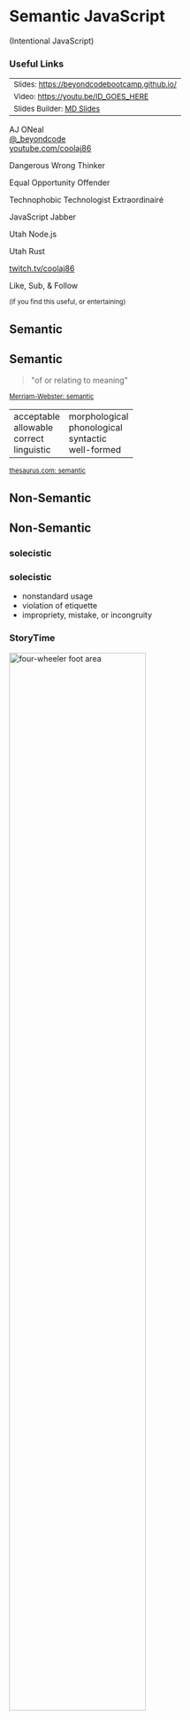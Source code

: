[comment]: # "THEME = white"
[comment]: # "CODE_THEME = github"
[comment]: # "controls: false"
[comment]: # "keyboard: true"
[comment]: # "markdown: { smartypants: true }"
[comment]: # "hash: false"
[comment]: # "respondToHashChanges: false"

# Semantic JavaScript

(Intentional JavaScript)

[comment]: # "!!! data-auto-animate"

### Useful Links

<table>

<tr><td>
<small>Slides:
<a href="https://beyondcodebootcamp.github.io/presos/">https://beyondcodebootcamp.github.io/</a></small>
</td></tr>

<tr><td>
<small>Video:
<a href="https://www.youtube.com/watch?v=ID_GOES_HERE">https://youtu.be/ID_GOES_HERE</a></small>
</td></tr>

<tr><td>
<small>Slides Builder:
<a href="https://beyondcodebootcamp.github.io/presos/#quick-start-to-render">MD Slides</a></small>
</td></tr>

</table>

[comment]: # "!!!"

AJ ONeal <br>
[@\_beyondcode](https://twitter.com/@_beyondcode) <br>
[youtube.com/coolaj86](https://youtube.com/coolaj86)

[comment]: # "!!!"

Dangerous Wrong Thinker

Equal Opportunity Offender

Technophobic Technologist Extraordinairé

[comment]: # "!!!"

JavaScript Jabber

Utah Node.js

Utah Rust

[twitch.tv/coolaj86](https://twitch.tv/coolaj86)

[comment]: # "!!!"

Like, Sub, & Follow

<small>(if you find this useful, or entertaining)</small>

[comment]: # "!!! data-auto-animate"

## Semantic

[comment]: # "!!! data-auto-animate"

## Semantic

> "of or relating to meaning"

<a href="https://search.brave.com/search?q=define+semantic" target="_define_semantic"><small>Merriam-Webster:
semantic</small></a>

[comment]: # "!!! data-auto-animate"

<table>
<tr>
<td>
acceptable <br />
allowable <br />
correct <br />
linguistic <br />
</td>
<td>
morphological <br />
phonological <br />
syntactic <br />
well-formed <br />
</td>
</tr>
</table>

<a href="https://www.thesaurus.com/browse/semantic" target="_thesaurus_semantic"><small>thesaurus.com:
semantic</small></a>

[comment]: # "!!! data-auto-animate"

## Non-Semantic

[comment]: # "!!! data-auto-animate"

## Non-Semantic

### solecistic

[comment]: # "!!! data-auto-animate"

### solecistic

- nonstandard usage
- violation of etiquette
- impropriety, mistake, or incongruity

[comment]: # "!!! data-auto-animate"

### StoryTime

<img alt="four-wheeler foot area" src="https://i.imgur.com/GvvkHV7.jpg" width="70%" />

<small>(I got my kickstart stuck in my foot peg)</small>

[comment]: # "!!!"

Kickstart

<img alt="engine kickstart" src="https://i.imgur.com/Z1uWNS9.jpg" width="60%" />

[comment]: # "!!!"

Foot Peg

<img alt="atv foot peg" src="https://i.imgur.com/R4iN6jB.jpg" width="60%" />

[comment]: # "!!!"

<img alt="four-wheeler foot area" src="https://i.imgur.com/GvvkHV7.jpg" width="70%" />

[comment]: # "!!!"

Wrench

<img alt="socket wrench" src="https://i.imgur.com/WvqbuQp.jpg" width="50%" />

[comment]: # "!!!"

wrench ~= lever

[comment]: # "!!!"

> "you must have a pry bar"

### vs

> "be sure to bring your wrench"

[comment]: # "!!!"

> It's fine to use the wrong tool \
> when you don't have the right tool.

[comment]: # "!!!"

But, in JavaScript, \
we (almost) always \
have the right tool.

[comment]: # "!!!"

JavaScript Array Methods:

<img alt="too many cooks" src="https://i.imgur.com/qXiRFTi.jpg" width="60%" />

[comment]: # "!!!"

## Goal

[comment]: # "!!! data-auto-animate"

## Goal

to be semantic ✅

<!-- could be overly specific -->

[comment]: # "!!! data-auto-animate"

## Goal

to be semantic ✅

to _not_ be incongruous ✅✅

[comment]: # "!!! data-auto-animate"

> "you don't always know what's right, \
> but you often know what's wrong - \
> so don't do that"

<small>- John Ousterhout (paraphrased)</small>

[comment]: # "!!!"

> "in the face of ambiguity, \
> refuse the temptation to guess"

<small>- The Zen of Python</small>

[comment]: # "!!!"

> "better _no_ info \
> than _bad_ info"

<small>- AJ</small>

[comment]: # "!!! data-auto-animate"

<iframe width="560" height="315" src="https://www.youtube-nocookie.com/embed/Nz8ssH7LiB0?start=13" title="YouTube video player" frameborder="0" allow="accelerometer; autoplay; clipboard-write; encrypted-media; gyroscope; picture-in-picture" allowfullscreen></iframe>

<small>Video:
<a href="https://www.youtube.com/watch?v=Nz8ssH7LiB0&t=13s">https://youtu.be/Nz8ssH7LiB0&t=13s</a></small>

[comment]: # "!!! data-auto-animate"

# ✅ ⚠️ ❌

[comment]: # "!!! data-auto-animate"

# ✅ ⚠️ ❌

## Semantic JS

[comment]: # "!!! data-auto-animate"

## Semantic JS

<small><em>Strings</em></small>

```js
"" + 1;
```

[comment]: # "!!! data-auto-animate"

## Semantic JS

<small><em>Strings</em></small>

```js
"" + 1;
```

vs

```js
(1).toString();

String(1);
```

[comment]: # "!!! data-auto-animate"

## Semantic JS

<small><em>Numbers</em></small>

```js
"1" * 1;
```

vs

```js
parseFloat("1");

parseInt("1", 10);
```

[comment]: # "!!! data-auto-animate"

## Array Semantics

[comment]: # "!!! data-auto-animate"

## Array Semantics

❌ `new Array()`

```js
let arr = new Array(n...);
```

✅ `[]`

```js
let arr = [a, ...];
```

[comment]: # "!!! data-auto-animate"

❌ `new Array()`

Ambiguous

[comment]: # "!!! data-auto-animate"

❌ `new Array()`

Ambiguous

```js
new Array(length);
```

```js
new Array(v, ...)
```

[comment]: # "!!! data-auto-animate"

❌ `new Array()`

Ambiguous

```js
new Array(1);

// [ undefined ]
// [ 1 ]
```

[comment]: # "!!! data-auto-animate"

❌ `new Array()`

not _verbose_ but ...

[comment]: # "!!! data-auto-animate"

❌ `new Array()`

not _verbose_ but ...

_"bloat without distinction"_

[comment]: # "!!! data-auto-animate"

✅ Communicate Intent

```js
let arr = [];
```

```js
Array.from(arrayLike);
```

[comment]: # "!!! data-auto-animate"

## Semantics Usage

[comment]: # "!!! data-auto-animate"

## Semantic Usage

⚠️

```js
let arr = ...
```

✅

```js
let foos = ...
```

[comment]: # "!!! data-auto-animate"

⚠️ `arr`

Generic

[comment]: # "!!! data-auto-animate"

⚠️ `arr`

Generic

(no specific problem to solve)

[comment]: # "!!! data-auto-animate"

⚠️ `arr`

(no specific problem to solve)

communicates ignorance

[comment]: # "!!! data-auto-animate"

⚠️ `arr`

communicates ignorance

> we just don't know

[comment]: # "!!! data-auto-animate"

⚠️ `arr`

appropriate for "utility" fns

[comment]: # "!!! data-auto-animate"

⚠️ `arr`

appropriate for "utility" fns

> this is a set \
> the quality of "set"ness is important

[comment]: # "!!! data-auto-animate"

⚠️ `arr`

utility libs are _not_ appropriate

[comment]: # "!!! data-auto-animate"

⚠️ `arr`

utility libs are _not_ appropriate

(no specific problem to solve)<sup>2</sup>

[comment]: # "!!! data-auto-animate"

✅ `foos`

Specific

[comment]: # "!!! data-auto-animate"

✅ `foos`

Specific

(not literally `foos`, but `users`, `tasks`, etc)

[comment]: # "!!! data-auto-animate"

✅ `foos`

> these are `foos` \
> each `foo` is valuable

[comment]: # "!!! data-auto-animate"

> "it's an array"

<small>_not_ vital communication</small>

[comment]: # "!!! data-auto-animate"

> "it's a bunch of _foos_"

<small>Array*ness* (cardinality) is communicated by
pluralization</small>

[comment]: # "!!! data-auto-animate"

## Iteration Semantics

[comment]: # "!!!"

✅ `"foo"`

```js
// 'foo' of 'foos'
foos.forEach(function (foo) {
  // do stuff
});
```

[comment]: # "!!!"

✅ `"f"` for `"foo"`

```js
// 'f' of 'foos'
foos.forEach(function (f) {
  // do stuff
});
```

[comment]: # "!!!"

✅ `"person"`

```js
// 'person' of 'persons'
persons.forEach(function (person) {
  // do stuff
});
```

[comment]: # "!!!"

✅ `"p"` for `person`

```js
// 'p' for 'person'
persons.forEach(function (p) {
  // do stuff
});
```

[comment]: # "!!!"

⚠️ `"v"` for `value`

```js
// key, value
arr.forEach(function (v) {
  // do stuff
});
```

[comment]: # "!!!"

⚠️ `"el"` for `element`

```js
// index, element
arr.forEach(function (el) {
  // do stuff
});
```

[comment]: # "!!!"

❌ `"e"` for `exception`

```js
// also error, exception, event
arr.forEach(function (e) {
  // do stuff
});
```

[comment]: # "!!!"

❌ `"i"` for `item`

```js
// item, but also index
arr.forEach(function (i) {
  // do stuff
});
```

[comment]: # "!!! data-auto-animate"

> The _category_ of the data _(collection)_

[comment]: # "!!! data-auto-animate"

> The _category_ of the data _(collection)_

vs

> The _story_ of the data _(interactions)_

[comment]: # "!!! data-auto-animate"

## Booleans vs Enums

[comment]: # "!!! data-auto-animate"

## Booleans vs Enums

- allowed

[comment]: # "!!! data-auto-animate"

## Booleans vs Enums

- allowed
  - boolean

[comment]: # "!!! data-auto-animate"

## Booleans vs Enums

- admin

[comment]: # "!!! data-auto-animate"

## Booleans vs Enums

- isAdmin

[comment]: # "!!! data-auto-animate"

## Booleans vs Enums

- isAdmin
  - boolean

[comment]: # "!!! data-auto-animate"

## Booleans vs Enums

- hasAdminRights

[comment]: # "!!! data-auto-animate"

## Booleans vs Enums

- asAdmin

[comment]: # "!!! data-auto-animate"

## Booleans vs Enums

- hasChildren

[comment]: # "!!! data-auto-animate"

## Booleans vs Enums

- hasChildren
  - boolean

[comment]: # "!!! data-auto-animate"

## Booleans vs Enums

- public

[comment]: # "!!! data-auto-animate"

## Booleans vs Enums

- public
- private

[comment]: # "!!! data-auto-animate"

## Booleans vs Enums

- public
- private
- unlisted

[comment]: # "!!! data-auto-animate"

## Booleans vs Enums

- public
- private
- unlisted
- whitelist

[comment]: # "!!! data-auto-animate"

## Booleans vs Enums

- privacy
  - "public"
  - "unlisted"
  - "whitelist"
  - "private"

[comment]: # "!!! data-auto-animate"

## Booleans vs Enums

- privacy
  - "public"
  - "unlisted"
  - "whitelist"
  - "private"

[comment]: # "!!! data-auto-animate"

## Common Conventions

```txt
a,b    - sortable values
args   - variadic arguments
arr    - Array
el     - Element
err    - Error (Exception)
ev     - Event
i,j    - index (or count)
k      - key
```

[comment]: # "!!! data-auto-animate"

## Common Conventions

```txt
n,m    - Number (or quantity)
opts   - misc options
r      - record
req    - server request
res    - server response
resp   - client response
v,x    - value
x,y,z  - planer coords
```

[comment]: # "!!!"

<iframe width="560" height="315" src="https://www.youtube-nocookie.com/embed/ph9HGYkAiWw?start=32" title="YouTube video player" frameborder="0" allow="accelerometer; autoplay; clipboard-write; encrypted-media; gyroscope; picture-in-picture" allowfullscreen></iframe>

<small>Video:
<a href="https://www.youtube.com/watch?v=ph9HGYkAiWw&t=32s">https://youtu.be/ph9HGYkAiWw&t=32s</a></small>

[comment]: # "!!!"

Q&A

[comment]: # "!!! data-auto-animate"

Like, Sub, & Follow

<small>(if you wannu)</small>

[comment]: # "!!!"

Thanks.

[comment]: # "!!!"

FIN
